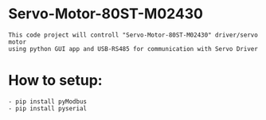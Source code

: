 # Servo-Motor-80ST-M02430

    This code project will controll "Servo-Motor-80ST-M02430" driver/servo motor
    using python GUI app and USB-RS485 for communication with Servo Driver

# How to setup:
    - pip install pyModbus
    - pip install pyserial    